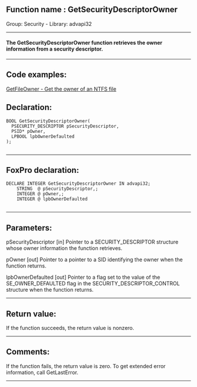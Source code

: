 
## Function name : GetSecurityDescriptorOwner
Group: Security - Library: advapi32    
***  


#### The GetSecurityDescriptorOwner function retrieves the owner information from a security descriptor.
***  


## Code examples:
[GetFileOwner - Get the owner of an NTFS file](../../samples/sample_433.md)  

## Declaration:
```foxpro  
BOOL GetSecurityDescriptorOwner(
  PSECURITY_DESCRIPTOR pSecurityDescriptor,
  PSID* pOwner,
  LPBOOL lpbOwnerDefaulted
);
  
```  
***  


## FoxPro declaration:
```foxpro  
DECLARE INTEGER GetSecurityDescriptorOwner IN advapi32;
	STRING  @ pSecurityDescriptor,;
	INTEGER @ pOwner,;
	INTEGER @ lpbOwnerDefaulted
  
```  
***  


## Parameters:
pSecurityDescriptor 
[in] Pointer to a SECURITY_DESCRIPTOR structure whose owner information the function retrieves. 

pOwner 
[out] Pointer to a pointer to a SID identifying the owner when the function returns. 

lpbOwnerDefaulted 
[out] Pointer to a flag set to the value of the SE_OWNER_DEFAULTED flag in the SECURITY_DESCRIPTOR_CONTROL structure when the function returns.  
***  


## Return value:
If the function succeeds, the return value is nonzero.  
***  


## Comments:
If the function fails, the return value is zero. To get extended error information, call GetLastError.  
  
***  

